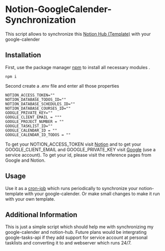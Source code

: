 # Notion-GoogleCalender-Synchronization

This script allows to synchronize this [Notion Hub (Template)](https://hypnotic-bladder-14e.notion.site/Hub-07acb095ee6d431aad8e454d08dd6e3b) with your google-calender

## Installation

First, use the package manager [npm](https://www.npmjs.com/) to install all necessary modules .

    npm i

Second create a .env file and enter all those properties

    NOTION_ACCESS_TOKEN=""
    NOTION_DATABASE_TODOS_ID=""
    NOTION_DATABASE_SCHEDULES_ID=""
    NOTION_DATABASE_COURSES_ID=""
    GOOGLE_PRIVATE_KEY=""
    GOOGLE_CLIENT_EMAIL = """
    GOOGLE_PROJECT_NUMBER = ""
    GOOGLE_TASKLIST_ID=""
    GOOGLE_CALENDAR_ID = ""
    GOOGLE_CALENDAR_ID_TODOS = ""
    
To get your NOTION_ACCESS_TOKEN visit [Notion](https://developers.notion.com/docs/authorization) and to get your GOOGLE_CLIENT_EMAIL and GOOGLE_PRIVATE_KEY visit [Google](https://developers.google.com/calendar/api/guides/auth) (use a service account). To get your id, please visit the reference pages from Google and Notion.

## Usage

Use it as a [cron-job](https://wiki.ubuntuusers.de/Cron/) which runs periodically to synchronize your notion-template with your google-calender. Or make small changes to make it run with your own template.

## Additional Information

This is just a simple script which should help me with synchronizing my google-calender and notion-hub. 
Future plans would be intergrating google-tasks-api if they add support for service account at personal tasklists and converting it to and webserver which runs 24/7.